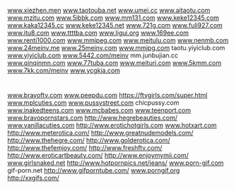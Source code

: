 www.xiezhen.men
www.taotouba.net
www.umei.cc
www.aitaotu.com
www.mzitu.com
www.5ibbk.com
www.mm131.com
www.keke12345.com
www.kaka12345.cc
www.keke12345.net
www.721g.com
www.fuli927.com
www.itu8.com
www.ttttba.com
www.ligui.org
www.169ee.com
www.renti1000.com
www.mmjpeg.com
www.meitulu.com
www.nenmb.com
www.24meinv.me
www.25meinv.com
www.mmjpg.com
taotu.yiyiclub.com
www.yiyiclub.com
www.5442.com/meinv
mm.junbujian.cc
www.qinqinmn.com
www.77tuba.com
www.meituri.com
www.5kmm.com
www.7kk.com/meinv
www.ycgkja.com


#

www.bravoftv.com
www.peepdu.com
https://ftvgirls.com/super.html
www.mplcuties.com
www.pussystreet.com
chicpussy.com
www.inakedteens.com
www.mcbabes.com
www.teenport.com
www.bravopornstars.com
http://www.hegrebeauties.com/
www.vanillacuties.com
http://www.erotichotgirls.com
www.hotxart.com
http://www.meterotica.com/
http://www.greatnudemodels.com/
http://www.thehegre.com/
http://www.golderotica.com/
http://www.thefemjoy.com/
http://www.freshftv.com/
http://www.eroticartbeauty.com/
http://www.enjoymymii.com/
www.girlsnaked.net
http://www.hotpornpics.net/jeans/
www.porn-gif.com
gif-porn.net
http://www.gifporntube.com/
www.porngif.org
http://xxgifs.com/
